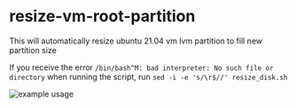 # resize-vm-root-partition
This will automatically resize ubuntu 21.04 vm lvm partition to fill new partition size

If you receive the error ```/bin/bash^M: bad interpreter: No such file or directory``` when running the script, run ```sed -i -e 's/\r$//' resize_disk.sh```

![example usage](https://user-images.githubusercontent.com/59838814/150665782-64fc293d-1b98-4e28-8cca-11bbe11b2ad3.png)
